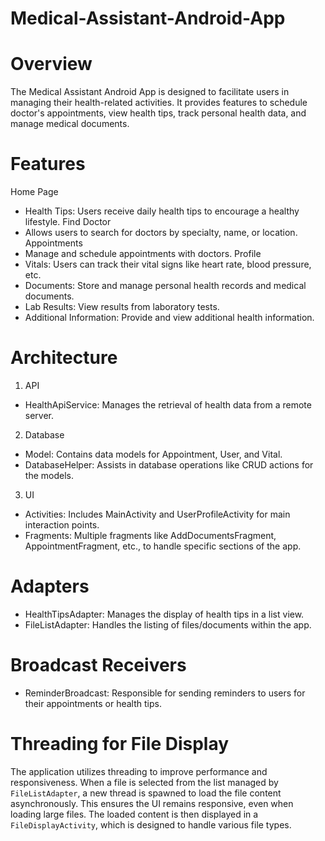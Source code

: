 # Medical-Assistant-Android-App

# Overview
The Medical Assistant Android App is designed to facilitate users in managing their health-related activities. It provides features to schedule doctor's appointments, view health tips, track personal health data, and manage medical documents.

# Features
Home Page
* Health Tips: Users receive daily health tips to encourage a healthy lifestyle.
Find Doctor
* Allows users to search for doctors by specialty, name, or location.
Appointments
* Manage and schedule appointments with doctors.
Profile
* Vitals: Users can track their vital signs like heart rate, blood pressure, etc.
* Documents: Store and manage personal health records and medical documents.
* Lab Results: View results from laboratory tests.
* Additional Information: Provide and view additional health information.

# Architecture
1. API
* HealthApiService: Manages the retrieval of health data from a remote server.
2. Database
* Model: Contains data models for Appointment, User, and Vital.
* DatabaseHelper: Assists in database operations like CRUD actions for the models.
3. UI
* Activities: Includes MainActivity and UserProfileActivity for main interaction points.
* Fragments: Multiple fragments like AddDocumentsFragment, AppointmentFragment, etc., to handle specific sections of the app.

# Adapters
* HealthTipsAdapter: Manages the display of health tips in a list view.
* FileListAdapter: Handles the listing of files/documents within the app.

# Broadcast Receivers
* ReminderBroadcast: Responsible for sending reminders to users for their appointments or health tips.

# Threading for File Display
The application utilizes threading to improve performance and responsiveness. When a file is selected from the list managed by `FileListAdapter`, a new thread is spawned to load the file content asynchronously. This ensures the UI remains responsive, even when loading large files. The loaded content is then displayed in a `FileDisplayActivity`, which is designed to handle various file types.
